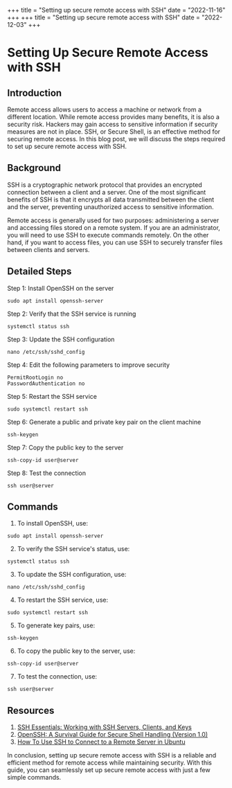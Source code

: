+++
title = "Setting up secure remote access with SSH"
date = "2022-11-16"
+++
+++
title = "Setting up secure remote access with SSH"
date = "2022-12-03"
+++


# Setting Up Secure Remote Access with SSH

## Introduction

Remote access allows users to access a machine or network from a different location. While remote access provides many benefits, it is also a security risk. Hackers may gain access to sensitive information if security measures are not in place. SSH, or Secure Shell, is an effective method for securing remote access. In this blog post, we will discuss the steps required to set up secure remote access with SSH.

## Background

SSH is a cryptographic network protocol that provides an encrypted connection between a client and a server. One of the most significant benefits of SSH is that it encrypts all data transmitted between the client and the server, preventing unauthorized access to sensitive information.

Remote access is generally used for two purposes: administering a server and accessing files stored on a remote system. If you are an administrator, you will need to use SSH to execute commands remotely. On the other hand, if you want to access files, you can use SSH to securely transfer files between clients and servers.

## Detailed Steps

Step 1: Install OpenSSH on the server
```
sudo apt install openssh-server
```

Step 2: Verify that the SSH service is running
```
systemctl status ssh
```

Step 3: Update the SSH configuration 
```
nano /etc/ssh/sshd_config
```

Step 4: Edit the following parameters to improve security
```
PermitRootLogin no
PasswordAuthentication no
```

Step 5: Restart the SSH service
```
sudo systemctl restart ssh
```

Step 6: Generate a public and private key pair on the client machine 
```
ssh-keygen
```

Step 7: Copy the public key to the server
```
ssh-copy-id user@server
```

Step 8: Test the connection
```
ssh user@server
```

## Commands

1. To install OpenSSH, use:
```
sudo apt install openssh-server
```
2. To verify the SSH service's status, use:
```
systemctl status ssh
```
3. To update the SSH configuration, use:
```
nano /etc/ssh/sshd_config
```
4. To restart the SSH service, use:
```
sudo systemctl restart ssh
```
5. To generate key pairs, use:
```
ssh-keygen
```
6. To copy the public key to the server, use:
```
ssh-copy-id user@server
```
7. To test the connection, use:
```
ssh user@server
```

## Resources

1. [SSH Essentials: Working with SSH Servers, Clients, and Keys](https://linuxacademy.com/download/introduction-to-ssh/)
2. [OpenSSH: A Survival Guide for Secure Shell Handling (Version 1.0)](https://www.freebsd.org/doc/en/books/handbook/openssh.html) 
3. [How To Use SSH to Connect to a Remote Server in Ubuntu](https://www.digitalocean.com/community/tutorials/how-to-use-ssh-to-connect-to-a-remote-server-in-ubuntu)

In conclusion, setting up secure remote access with SSH is a reliable and efficient method for remote access while maintaining security. With this guide, you can seamlessly set up secure remote access with just a few simple commands.